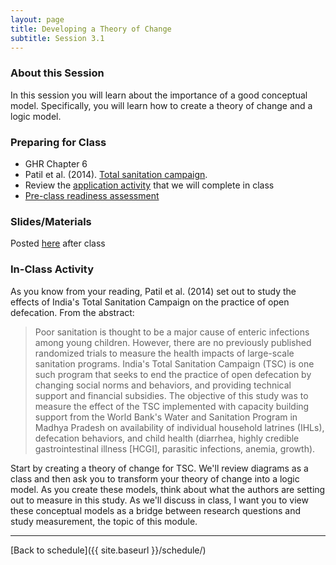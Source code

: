 ```yaml
---
layout: page
title: Developing a Theory of Change
subtitle: Session 3.1
---
```


### About this Session

In this session you will learn about the importance of a good conceptual model. Specifically, you will learn how to create a theory of change and a logic model.

### Preparing for Class

* GHR Chapter 6
* Patil et al. (2014). [Total sanitation campaign](https://drive.google.com/open?id=0Bxn_jkXZ1lxub0xMNGJaVXNxZk0).
* Review the [application activity](https://drive.google.com/open?id=1VFOhVSzHFO7uFHaK1-uz2WaOgH17wvr7) that we will complete in class
* [Pre-class readiness assessment](https://docs.google.com/spreadsheets/d/1FkE2xrVPej8o07Kgd9mNEK0vovv8EzJfVoAjUOO_gy0/edit?usp=sharing)

### Slides/Materials

Posted [here](https://drive.google.com/drive/folders/0Bxn_jkXZ1lxuVklQakF4MjZGSDQ?usp=sharing) after class

### In-Class Activity

As you know from your reading, Patil et al. (2014) set out to study the effects of India's Total Sanitation Campaign on the practice of open defecation. From the abstract:

> Poor sanitation is thought to be a major cause of enteric infections among young children. However, there are no previously published randomized trials to measure the health impacts of large-scale sanitation programs. India's Total Sanitation Campaign (TSC) is one such program that seeks to end the practice of open defecation by changing social norms and behaviors, and providing technical support and financial subsidies. The objective of this study was to measure the effect of the TSC implemented with capacity building support from the World Bank's Water and Sanitation Program in Madhya Pradesh on availability of individual household latrines (IHLs), defecation behaviors, and child health (diarrhea, highly credible gastrointestinal illness [HCGI], parasitic infections, anemia, growth).

Start by creating a theory of change for TSC. We'll review diagrams as a class and then ask you to transform your theory of change into a logic model. As you create these models, think about what the authors are setting out to measure in this study. As we'll discuss in class, I want you to view these conceptual models as a bridge between research questions and study measurement, the topic of this module. 

* * *

[Back to schedule]({{ site.baseurl }}/schedule/)